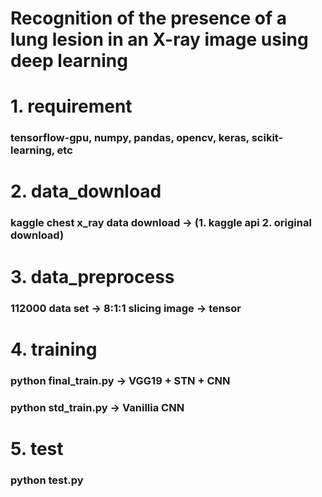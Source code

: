 # Recognition of the presence of a lung lesion in an X-ray image using deep learning

# 1. requirement

### tensorflow-gpu, numpy, pandas, opencv, keras, scikit-learning, etc


# 2. data_download


### kaggle chest x_ray data download -> (1. kaggle api 2. original download)



# 3. data_preprocess 


### 112000 data set -> 8:1:1 slicing image -> tensor


# 4. training 


### python final_train.py  -> VGG19 + STN + CNN

### python std_train.py -> Vanillia CNN 

# 5. test

### python test.py

